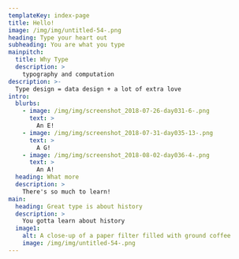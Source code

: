 ```yaml
---
templateKey: index-page
title: Hello!
image: /img/img/untitled-54-.png
heading: Type your heart out
subheading: You are what you type
mainpitch:
  title: Why Type
  description: >
    typography and computation
description: >-
  Type design = data design + a lot of extra love
intro:
  blurbs:
    - image: /img/img/screenshot_2018-07-26-day031-6-.png
      text: >
        An E!
    - image: /img/img/screenshot_2018-07-31-day035-13-.png
      text: >
        A G!
    - image: /img/img/screenshot_2018-08-02-day036-4-.png
      text: >
        An A!
  heading: What more
  description: >
    There's so much to learn!
main:
  heading: Great type is about history
  description: >
    You gotta learn about history
  image1:
    alt: A close-up of a paper filter filled with ground coffee
    image: /img/img/untitled-54-.png
---
```

